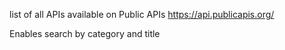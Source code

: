 list of all APIs available on Public APIs https://api.publicapis.org/

Enables search by category and title
